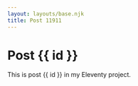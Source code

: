 ```yaml
---
layout: layouts/base.njk
title: Post 11911
---
```


# Post {{ id }}

This is post {{ id }} in my Eleventy project.
